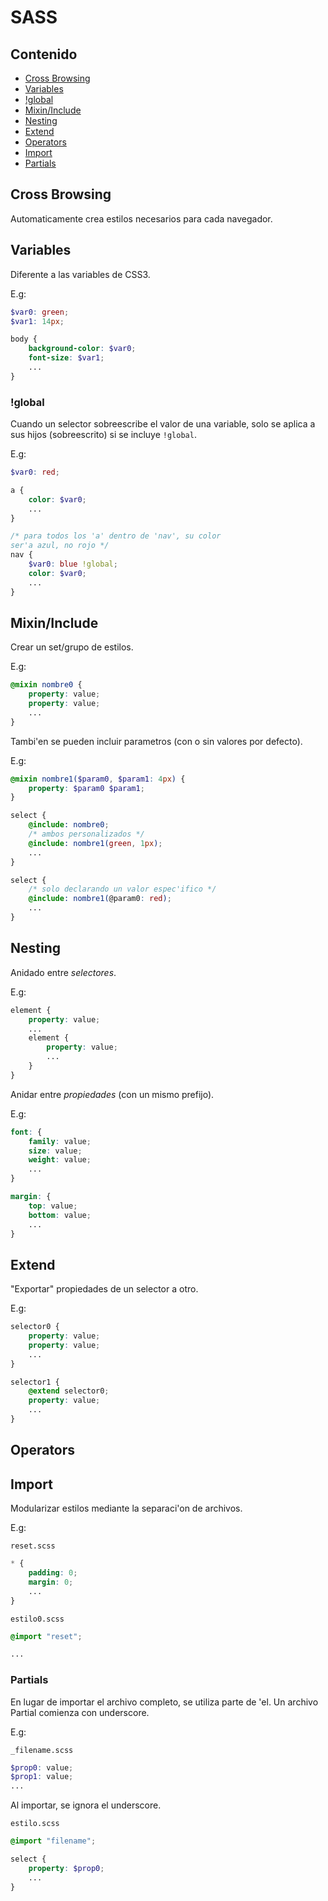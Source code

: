 # SASS

## Contenido

- [Cross Browsing](#Cross-Browsing)
- [Variables](#Variables)
- [!global](#!global)
- [Mixin/Include](#Mixin/Include)
- [Nesting](#Nesting)
- [Extend](#Extend)
- [Operators](#Operators)
- [Import](#Import)
- [Partials](#Partials)

## Cross Browsing

Automaticamente crea estilos necesarios para cada navegador.

## Variables

Diferente a las variables de CSS3.

E.g:

```SCSS
$var0: green;
$var1: 14px;

body {
    background-color: $var0;
    font-size: $var1;
    ...
}
```

### !global

Cuando un selector sobreescribe el valor de una variable, solo se aplica a sus hijos (sobreescrito) si se incluye `!global`.

E.g:

```SCSS
$var0: red;

a {
    color: $var0;
    ...
}

/* para todos los 'a' dentro de 'nav', su color
ser'a azul, no rojo */
nav {
    $var0: blue !global;
    color: $var0;
    ...
}
```

## Mixin/Include

Crear un set/grupo de estilos.

E.g:

```SCSS
@mixin nombre0 {
    property: value;
    property: value;
    ...
}
```

Tambi'en se pueden incluir parametros (con o sin valores por defecto).

E.g:

```SCSS
@mixin nombre1($param0, $param1: 4px) {
    property: $param0 $param1;
}

select {
    @include: nombre0;
    /* ambos personalizados */
    @include: nombre1(green, 1px);
    ...
}

select {
    /* solo declarando un valor espec'ifico */
    @include: nombre1(@param0: red);
    ...
}
```

## Nesting

Anidado entre *selectores*.

E.g:

```SCSS
element {
    property: value;
    ...
    element {
        property: value;
        ...
    }
}
```

Anidar entre *propiedades* (con un mismo prefijo).

E.g:

```SCSS
font: {
    family: value;
    size: value;
    weight: value;
    ...
}

margin: {
    top: value;
    bottom: value;
    ...
}
```

## Extend

"Exportar" propiedades de un selector a otro.

E.g:

```SCSS
selector0 {
    property: value;
    property: value;
    ...
}

selector1 {
    @extend selector0;
    property: value;
    ...
}
```

## Operators

## Import

Modularizar estilos mediante la separaci'on de archivos.

E.g:

`reset.scss`

```SCSS
* {
    padding: 0;
    margin: 0;
    ...
}
```

`estilo0.scss`

```SCSS
@import "reset";

...
```

### Partials

En lugar de importar el archivo completo, se utiliza parte de 'el.
Un archivo Partial comienza con underscore.

E.g:

`_filename.scss`

```SCSS
$prop0: value;
$prop1: value;
...
```

Al importar, se ignora el underscore.

`estilo.scss`

```SCSS
@import "filename";

select {
    property: $prop0;
    ...
}
```
